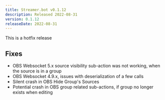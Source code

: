 ```yaml
---
title: Streamer.bot v0.1.12
description: Released 2022-08-31
version: 0.1.12
releaseDate: 2022-08-31
---
```


This is a hotfix release

## Fixes
* OBS Websocket 5.x source visibility sub-action was not working, when the source is in a group
* OBS Websocket 4.9.x, issues with deserialization of a few calls
* Silent crash in OBS Hide Group's Sources
* Potential crash in OBS group related sub-actions, if group no longer exists when editing